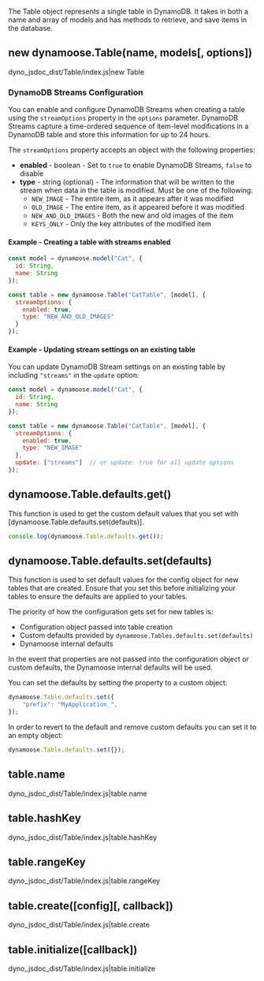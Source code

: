 The Table object represents a single table in DynamoDB. It takes in both a name and array of models and has methods to retrieve, and save items in the database.

## new dynamoose.Table(name, models[, options])

dyno_jsdoc_dist/Table/index.js|new Table

### DynamoDB Streams Configuration

You can enable and configure DynamoDB Streams when creating a table using the `streamOptions` property in the `options` parameter. DynamoDB Streams capture a time-ordered sequence of item-level modifications in a DynamoDB table and store this information for up to 24 hours.

The `streamOptions` property accepts an object with the following properties:

- **enabled** - boolean - Set to `true` to enable DynamoDB Streams, `false` to disable
- **type** - string (optional) - The information that will be written to the stream when data in the table is modified. Must be one of the following:
  - `NEW_IMAGE` - The entire item, as it appears after it was modified
  - `OLD_IMAGE` - The entire item, as it appeared before it was modified
  - `NEW_AND_OLD_IMAGES` - Both the new and old images of the item
  - `KEYS_ONLY` - Only the key attributes of the modified item

#### Example - Creating a table with streams enabled

```js
const model = dynamoose.model("Cat", {
  id: String,
  name: String
});

const table = new dynamoose.Table("CatTable", [model], {
  streamOptions: {
    enabled: true,
    type: "NEW_AND_OLD_IMAGES"
  }
});
```

#### Example - Updating stream settings on an existing table

You can update DynamoDB Stream settings on an existing table by including `"streams"` in the `update` option:

```js
const model = dynamoose.model("Cat", {
  id: String,
  name: String
});

const table = new dynamoose.Table("CatTable", [model], {
  streamOptions: {
    enabled: true,
    type: "NEW_IMAGE"
  },
  update: ["streams"]  // or update: true for all update options
});
```

## dynamoose.Table.defaults.get()

This function is used to get the custom default values that you set with [dynamoose.Table.defaults.set(defaults)].

```js
console.log(dynamoose.Table.defaults.get());
```

## dynamoose.Table.defaults.set(defaults)

This function is used to set default values for the config object for new tables that are created. Ensure that you set this before initializing your tables to ensure the defaults are applied to your tables.

The priority of how the configuration gets set for new tables is:

- Configuration object passed into table creation
- Custom defaults provided by `dynamoose.Tables.defaults.set(defaults)`
- Dynamoose internal defaults

In the event that properties are not passed into the configuration object or custom defaults, the Dynamoose internal defaults will be used.

You can set the defaults by setting the property to a custom object:

```js
dynamoose.Table.defaults.set({
	"prefix": "MyApplication_",
});
```

In order to revert to the default and remove custom defaults you can set it to an empty object:

```js
dynamoose.Table.defaults.set({});
```

## table.name

dyno_jsdoc_dist/Table/index.js|table.name

## table.hashKey

dyno_jsdoc_dist/Table/index.js|table.hashKey

## table.rangeKey

dyno_jsdoc_dist/Table/index.js|table.rangeKey

## table.create([config][, callback])

dyno_jsdoc_dist/Table/index.js|table.create

## table.initialize([callback])

dyno_jsdoc_dist/Table/index.js|table.initialize
